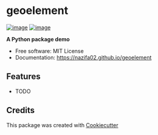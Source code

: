 # geoelement


[![image](https://img.shields.io/pypi/v/geoelement.svg)](https://pypi.python.org/pypi/geoelement)
[![image](https://img.shields.io/conda/vn/conda-forge/geoelement.svg)](https://anaconda.org/conda-forge/geoelement)


**A Python package demo**


-   Free software: MIT License
-   Documentation: https://nazifa02.github.io/geoelement
    

## Features

-   TODO


## Credits

This package was created with [Cookiecutter](https://github.com/cookiecutter/cookiecutter)